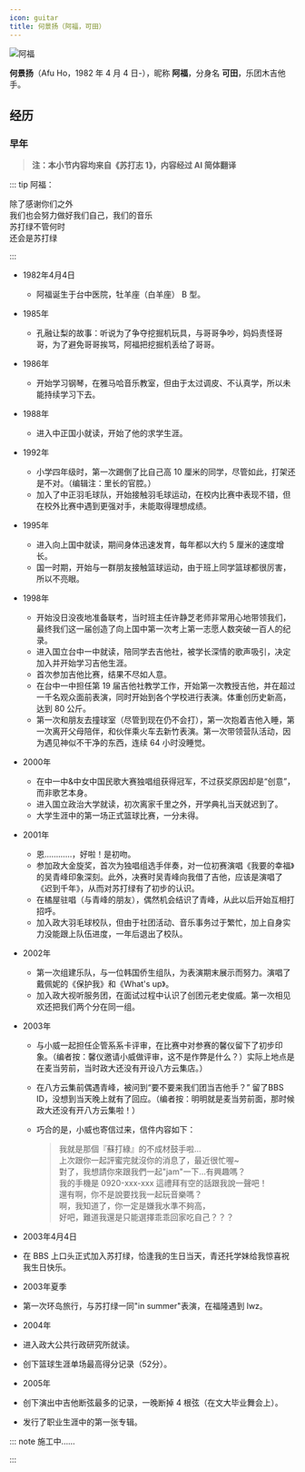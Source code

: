 ```yaml
---
icon: guitar
title: 何景扬（阿福，可田）
---
```


![阿福](https://cdn.jsdelivr.net/gh/kaluojushi/sodaguide@picbed/members/sodagreen/afu.jpg)

**何景扬**（Afu Ho，1982 年 4 月 4 日-），昵称 **阿福**，分身名 **可田**，乐团木吉他手。

## 经历

### 早年

> **注：本小节内容均来自《苏打志 1》，内容经过 AI 简体翻译**

::: tip 阿福：

除了感谢你们之外 <br/>
我们也会努力做好我们自己，我们的音乐 <br/>
苏打绿不管何时 <br/>
还会是苏打绿 <br/>

:::

- 1982年4月4日
  - 阿福诞生于台中医院，牡羊座（白羊座） B 型。 

- 1985年 
  - 孔融让梨的故事：听说为了争夺挖掘机玩具，与哥哥争吵，妈妈责怪哥哥，为了避免哥哥挨骂，阿福把挖掘机丢给了哥哥。

- 1986年
  - 开始学习钢琴，在雅马哈音乐教室，但由于太过调皮、不认真学，所以未能持续学习下去。

- 1988年
  - 进入中正国小就读，开始了他的求学生涯。

- 1992年
  - 小学四年级时，第一次踢倒了比自己高 10 厘米的同学，尽管如此，打架还是不对。（编辑注：里长的官腔。）
  - 加入了中正羽毛球队，开始接触羽毛球运动，在校内比赛中表现不错，但在校外比赛中遇到更强对手，未能取得理想成绩。

- 1995年
  - 进入向上国中就读，期间身体迅速发育，每年都以大约 5 厘米的速度增长。
  - 国一时期，开始与一群朋友接触篮球运动，由于班上同学篮球都很厉害，所以不亮眼。

- 1998年 
  - 开始没日没夜地准备联考，当时班主任许静芝老师非常用心地带领我们，最终我们这一届创造了向上国中第一次考上第一志愿人数突破一百人的纪录。 
  - 进入国立台中一中就读，陪同学去吉他社，被学长深情的歌声吸引，决定加入并开始学习吉他生涯。 
  - 首次参加吉他比赛，结果不尽如人意。 
  - 在台中一中担任第 19 届吉他社教学工作，开始第一次教授吉他，并在超过一千名观众面前表演，同时开始到各个学校进行表演。体重创历史新高，达到 80 公斤。 
  - 第一次和朋友去撞球室（尽管到现在仍不会打），第一次抱着吉他入睡，第一次离开父母陪伴，和伙伴乘火车去新竹表演。第一次带领营队活动，因为遇见神似不干净的东西，连续 64 小时没睡觉。

- 2000年 
  - 在中一中&中女中国民歌大赛独唱组获得冠军，不过获奖原因却是“创意”，而非歌艺本身。 
  - 进入国立政治大学就读，初次离家千里之外，开学典礼当天就迟到了。 
  - 大学生涯中的第一场正式篮球比赛，一分未得。

- 2001年 
  - 恩…………，好啦！是初吻。 
  - 参加政大金旋奖，首次为独唱组选手伴奏，对一位初赛演唱《我要的幸福》的吴青峰印象深刻。此外，决赛时吴青峰向我借了吉他，应该是演唱了《迟到千年》，从而对苏打绿有了初步的认识。 
  - 在橘屋驻唱（与青峰的朋友），偶然机会结识了青峰，从此以后开始互相打招呼。 
  - 加入政大羽毛球校队，但由于社团活动、音乐事务过于繁忙，加上自身实力没能跟上队伍进度，一年后退出了校队。

- 2002年 
  - 第一次组建乐队，与一位韩国侨生组队，为表演期末展示而努力。演唱了戴佩妮的《保护我》和《What's up》。 
  - 加入政大视听服务团，在面试过程中认识了创团元老史俊威。第一次相见欢还把我们两个分在同一组。

- 2003年
  - 与小威一起担任企管系系卡评审，在比赛中对参赛的馨仪留下了初步印象。（编者按：馨仪邀请小威做评审，这不是作弊是什么？）实际上地点是在麦当劳前，当时政大还没有开设八方云集店。）
  - 在八方云集前偶遇青峰，被问到“要不要来我们团当吉他手？” 留了BBS ID，没想到当天晚上就有了回应。（编者按：明明就是麦当劳前面，那时候政大还没有开八方云集啦！）
  - 巧合的是，小威也寄信过来，信件内容如下：

    > 我就是那個『蘇打綠』的不成材鼓手啦…<br/>
上次跟你一起評蜜完就沒你的消息了，最近很忙喔~<br/>
對了，我想請你來跟我們一起"jam"一下…有興趣嗎？<br/>
我的手機是 0920-xxx-xxx 這禮拜有空的話跟我說一聲吧！<br/>
還有啊，你不是說要找我一起玩音樂嗎？<br/>
啊，我知道了，你一定是嫌我水準不夠高，<br/>
好吧，難道我還是只能選擇乖乖回家吃自己？？？

- 2003年4月4日
- 在 BBS 上口头正式加入苏打绿，恰逢我的生日当天，青还托学妹给我惊喜祝我生日快乐。

- 2003年夏季
- 第一次环岛旅行，与苏打绿一同"in summer"表演，在福隆遇到 lwz。

- 2004年
- 进入政大公共行政研究所就读。
- 创下篮球生涯单场最高得分记录（52分）。

- 2005年
- 创下演出中吉他断弦最多的记录，一晚断掉 4 根弦（在文大毕业舞会上）。
- 发行了职业生涯中的第一张专辑。

::: note 施工中……

:::